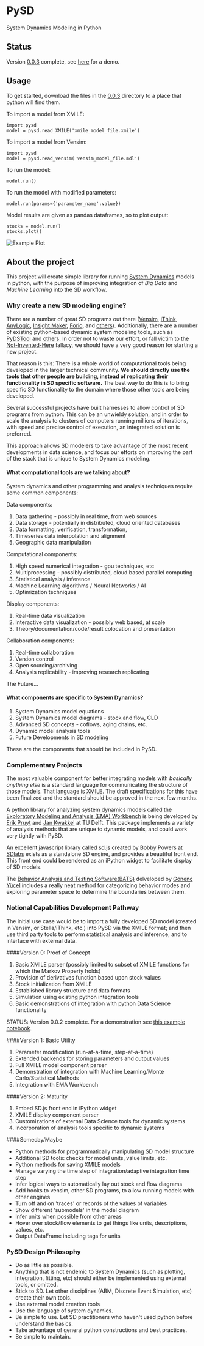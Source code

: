 PySD
====

System Dynamics Modeling in Python

## Status
Version [0.0.3](https://github.com/JamesPHoughton/pysd/tree/master/0.0.3) complete, see [here](http://nbviewer.ipython.org/github/JamesPHoughton/pysd/blob/master/0.0.3/PySD%200.0.3%20Demo.ipynb) for a demo.

## Usage
To get started, download the files in the [0.0.3](https://github.com/JamesPHoughton/pysd/tree/master/0.0.3) directory to a place that python will find them. 

To import a model from XMILE:

    import pysd
    model = pysd.read_XMILE('xmile_model_file.xmile')
 
To import a model from Vensim:

    import pysd
    model = pysd.read_vensim('vensim_model_file.mdl')

To run the model:

    model.run()

To run the model with modified parameters:

    model.run(params={'parameter_name':value})

Model results are given as pandas dataframes, so to plot output:

    stocks = model.run()
    stocks.plot()

![Example Plot](https://raw.githubusercontent.com/JamesPHoughton/pysd/master/example_models/example_plot.png)


## About the project
This project will create simple library for running [System Dynamics](http://en.wikipedia.org/wiki/System_dynamics) models in python, with the purpose of improving integration of *Big Data* and *Machine Learning* into the SD workflow. 

### Why create a new SD modeling engine?

There are a number of great SD programs out there ([Vensim](http://vensim.com/), [iThink](http://www.iseesystems.com/Softwares/Business/ithinkSoftware.aspx), [AnyLogic](http://www.anylogic.com/system-dynamics), [Insight Maker](http://insightmaker.com/), [Forio](http://forio.com/), and [others](http://en.wikipedia.org/wiki/List_of_system_dynamics_software)). Additionally, there are a number of existing python-based dynamic system modeling tools, such as [PyDSTool](http://www.ni.gsu.edu/~rclewley/PyDSTool/FrontPage.html) and [others](http://www.scipy.org/topical-software.html#dynamical-systems). In order not to waste our effort, or fall victim to the [Not-Invented-Here](http://en.wikipedia.org/wiki/Not_invented_here) fallacy, we should have a very good reason for starting a new project. 

That reason is this: There is a whole world of computational tools being developed in the larger technical community. **We should directly use the tools that other people are building, instead of replicating their functionality in SD specific software.** The best way to do this is to bring specific SD functionality to the domain where those other tools are being developed. 

Several successful projects have built harnesses to allow control of SD programs from python. This can be an unwieldy solution, and in order to scale the analysis to clusters of computers running millions of iterations, with speed and precise control of execution, an integrated solution is preferred.

This approach allows SD modelers to take advantage of the most recent developments in data science, and focus our efforts on improving the part of the stack that is unique to System Dynamics modeling.

#### What computational tools are we talking about?

System dynamics and other programming and analysis techniques require some common components:

Data components:

1. Data gathering - possibly in real time, from web sources
2. Data storage - potentially in distributed, cloud oriented databases
4. Data formatting, verification, transformation, 
5. Timeseries data interpolation and alignment
5. Geographic data manipulation

Computational components:

1. High speed numerical integration - gpu techniques, etc
2. Multiprocessing - possibly distributed, cloud based parallel computing
7. Statistical analysis / inference
8. Machine Learning algorithms / Neural Networks / AI
9. Optimization techniques

Display components:

1. Real-time data visualization 
2. Interactive data visualization - possibly web based, at scale
3. Theory/documentation/code/result colocation and presentation

Collaboration components:

1. Real-time collaboration
2. Version control
4. Open sourcing/archiving
3. Analysis replicability - improving research replicating

The Future...

#### What components are specific to System Dynamics?

1. System Dynamics model equations
3. System Dynamics model diagrams - stock and flow, CLD
3. Advanced SD concepts - coflows, aging chains, etc.
4. Dynamic model analysis tools
4. Future Developments in SD modeling

These are the components that should be included in PySD.

### Complementary Projects

The most valuable component for better integrating models with *basically anything else* is a standard language for communicating the structure of those models. That language is [XMILE](http://www.iseesystems.com/community/support/XMILE.aspx). The draft specifications for this have been finalized and the standard should be approved in the next few months.

A python library for analyzing system dynamics models called the [Exploratory Modeling and Analysis (EMA) Workbench](http://simulation.tbm.tudelft.nl/ema-workbench/contents.html) is being developed by [Erik Pruyt](http://www.tbm.tudelft.nl/en/about-faculty/departments/multi-actor-systems/policy-analysis/people/erik-pruyt/) and [Jan Kwakkel](https://github.com/quaquel) at TU Delft. This package implements a variety of analysis methods that are unique to dynamic models, and could work very tightly with PySD. 

An excellent javascript library called [sd.js](https://github.com/bpowers/sd.js/tree/master) created by Bobby Powers at [SDlabs](http://sdlabs.io/) exists as a standalone SD engine, and provides a beautiful front end. This front end could be rendered as an iPython widget to facilitate display of SD models.

The [Behavior Analysis and Testing Software(BATS)](http://www.ie.boun.edu.tr/labs/sesdyn/projects/bats/index.html) delveloped by [Gönenç Yücel](http://www.ie.boun.edu.tr/people/pages/yucel.html) includes a really neat method for categorizing behavior modes and exploring parameter space to determine the boundaries between them.

### Notional Capabilities Development Pathway

The initial use case would be to import a fully developed SD model (created in Vensim, or Stella/iThink, etc.) into PySD via the XMILE format; and then use third party tools to perform statistical analysis and inference, and to interface with external data.

####Version 0: Proof of Concept

1. Basic XMILE parser (possibly limited to subset of XMILE functions for which the Markov Property holds)
2. Provision of derivatives function based upon stock values
3. Stock initialization from XMILE
4. Established library structure and data formats
4. Simulation using existing python integration tools
5. Basic demonstrations of integration with python Data Science functionality

STATUS: Version 0.0.2 complete. For a demonstration see [this example notebook](http://nbviewer.ipython.org/github/JamesPHoughton/pysd/blob/master/0.0.2/PySD%20Demo.ipynb).

####Version 1: Basic Utility

1. Parameter modification (run-at-a-time, step-at-a-time)
2. Extended backends for storing parameters and output values
3. Full XMILE model component parser
4. Demonstration of integration with Machine Learning/Monte Carlo/Statistical Methods
5. Integration with EMA Workbench

####Version 2: Maturity

1. Embed SD.js front end in iPython widget
2. XMILE display component parser
4. Customizations of external Data Science tools for dynamic systems
3. Incorporation of analysis tools specific to dynamic systems

####Someday/Maybe

- Python methods for programmatically manipulating SD model structure
- Additional SD tools: checks for model units, value limits, etc.
- Python methods for saving XMILE models
- Manage varying the time step of integration/adaptive integration time step
- Infer logical ways to automatically lay out stock and flow diagrams
- Add hooks to vensim, other SD programs, to allow running models with other engines
- Turn off and on 'traces' or records of the values of variables
- Show different 'submodels' in the model diagram
- Infer units when possible from other areas
- Hover over stock/flow elements to get things like units, descriptions, values, etc.
- Output DataFrame including tags for units


### PySD Design Philosophy

- Do as little as possible. 
 - Anything that is not endemic to System Dynamics (such as plotting, integration, fitting, etc) should either be implemented using external tools, or omitted. 
 - Stick to SD. Let other disciplines (ABM, Discrete Event Simulation, etc) create their own tools.
 - Use external model creation tools
- Use the language of system dynamics.
- Be simple to use. Let SD practitioners who haven't used python before understand the basics.
- Take advantage of general python constructions and best practices.
- Be simple to maintain.    

